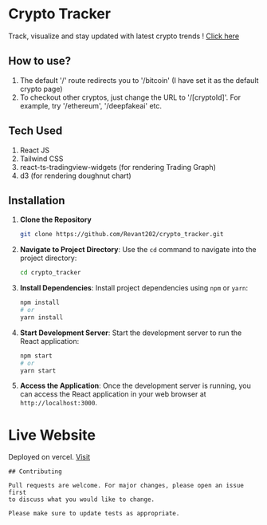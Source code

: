 # Crypto Tracker
Track, visualize and stay updated with latest crypto trends ! [Click here](https://crypto-tracker-rho-two.vercel.app/)

## How to use?
1. The default '/' route redirects you to '/bitcoin' (I have set it as the default crypto page)
2. To checkout other cryptos, just change the URL to '/[cryptoId]'. For example, try '/ethereum', '/deepfakeai' etc.

## Tech Used

1. React JS
2. Tailwind CSS
3. react-ts-tradingview-widgets (for rendering Trading Graph)
4. d3 (for rendering doughnut chart)


## Installation

1. **Clone the Repository**

    ```bash
    git clone https://github.com/Revant202/crypto_tracker.git
    ```

2. **Navigate to Project Directory**: Use the `cd` command to navigate into the project directory:

    ```bash
    cd crypto_tracker
    ```

3. **Install Dependencies**: Install project dependencies using `npm` or `yarn`:

    ```bash
    npm install
    # or
    yarn install
    ```

4. **Start Development Server**: Start the development server to run the React application:

    ```bash
    npm start
    # or
    yarn start
    ```

5. **Access the Application**: Once the development server is running, you can access the React application in your web browser at `http://localhost:3000`.


# Live Website
Deployed on vercel. [Visit](https://crypto-tracker-rho-two.vercel.app/)

```
## Contributing

Pull requests are welcome. For major changes, please open an issue first
to discuss what you would like to change.

Please make sure to update tests as appropriate.
